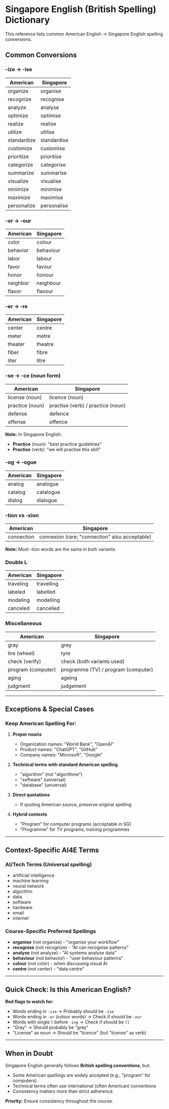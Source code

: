 # Singapore English (British Spelling) Dictionary

This reference lists common American English → Singapore English spelling conversions.

## Common Conversions

### -ize → -ise
| American | Singapore |
|----------|-----------|
| organize | organise |
| recognize | recognise |
| analyze | analyse |
| optimize | optimise |
| realize | realise |
| utilize | utilise |
| standardize | standardise |
| customize | customise |
| prioritize | prioritise |
| categorize | categorise |
| summarize | summarise |
| visualize | visualise |
| minimize | minimise |
| maximize | maximise |
| personalize | personalise |

### -or → -our
| American | Singapore |
|----------|-----------|
| color | colour |
| behavior | behaviour |
| labor | labour |
| favor | favour |
| honor | honour |
| neighbor | neighbour |
| flavor | flavour |

### -er → -re
| American | Singapore |
|----------|-----------|
| center | centre |
| meter | metre |
| theater | theatre |
| fiber | fibre |
| liter | litre |

### -se → -ce (noun form)
| American | Singapore |
|----------|-----------|
| license (noun) | licence (noun) |
| practice (noun) | practise (verb) / practice (noun) |
| defense | defence |
| offense | offence |

**Note:** In Singapore English:
- **Practice** (noun): "best practice guidelines"
- **Practise** (verb): "we will practise this skill"

### -og → -ogue
| American | Singapore |
|----------|-----------|
| analog | analogue |
| catalog | catalogue |
| dialog | dialogue |

### -tion vs -xion
| American | Singapore |
|----------|-----------|
| connection | connexion (rare; "connection" also acceptable) |

**Note:** Most -tion words are the same in both variants.

### Double L
| American | Singapore |
|----------|-----------|
| traveling | travelling |
| labeled | labelled |
| modeling | modelling |
| canceled | cancelled |

### Miscellaneous
| American | Singapore |
|----------|-----------|
| gray | grey |
| tire (wheel) | tyre |
| check (verify) | check (both variants used) |
| program (computer) | programme (TV) / program (computer) |
| aging | ageing |
| judgment | judgement |

---

## Exceptions & Special Cases

### Keep American Spelling For:

1. **Proper nouns**
   - Organization names: "World Bank", "OpenAI"
   - Product names: "ChatGPT", "GitHub"
   - Company names: "Microsoft", "Google"

2. **Technical terms with standard American spelling**
   - "algorithm" (not "algorithme")
   - "software" (universal)
   - "database" (universal)

3. **Direct quotations**
   - If quoting American source, preserve original spelling

4. **Hybrid contexts**
   - "Program" for computer programs (acceptable in SG)
   - "Programme" for TV programs, training programmes

---

## Context-Specific AI4E Terms

### AI/Tech Terms (Universal spelling)
- artificial intelligence
- machine learning
- neural network
- algorithm
- data
- software
- hardware
- email
- internet

### Course-Specific Preferred Spellings
- **organise** (not organize) - "organise your workflow"
- **recognise** (not recognize) - "AI can recognise patterns"
- **analyse** (not analyze) - "AI systems analyse data"
- **behaviour** (not behavior) - "user behaviour patterns"
- **colour** (not color) - when discussing visual AI
- **centre** (not center) - "data centre"

---

## Quick Check: Is this American English?

**Red flags to watch for:**
- Words ending in `-ize` → Probably should be `-ise`
- Words ending in `-or` (colour words) → Check if should be `-our`
- Words with single `l` before `-ing` → Check if should be `ll`
- "Gray" → Should probably be "grey"
- "License" as noun → Should be "licence" (but "license" as verb)

---

## When in Doubt

Singapore English generally follows **British spelling conventions**, but:
- Some American spellings are widely accepted (e.g., "program" for computers)
- Technical terms often use international (often American) conventions
- Consistency matters more than strict adherence

**Priority:** Ensure consistency throughout the course.
